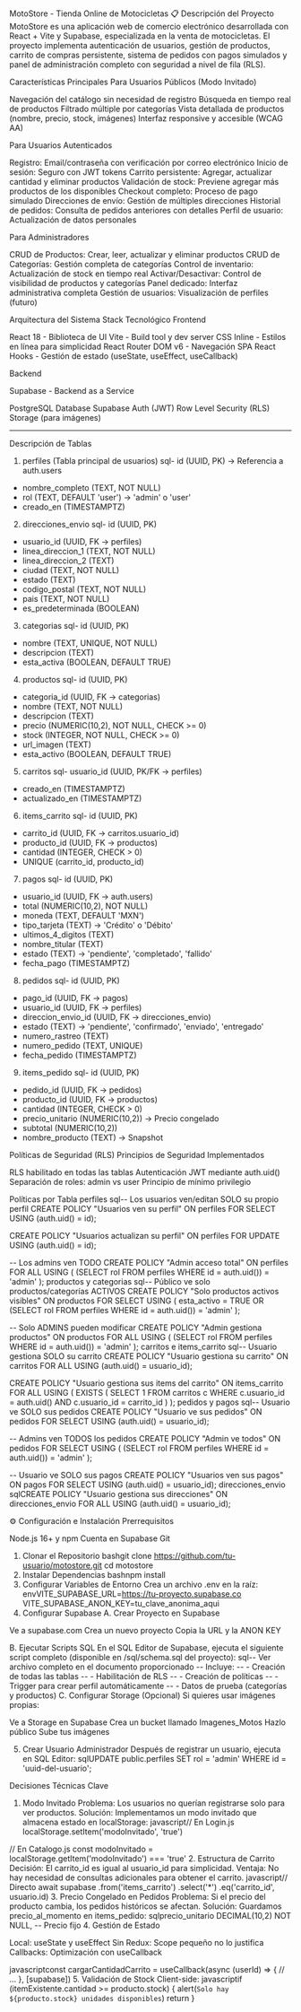 MotoStore - Tienda Online de Motocicletas
📋 Descripción del Proyecto
MotoStore es una aplicación web de comercio electrónico desarrollada con React + Vite y Supabase, especializada en la venta de motocicletas. El proyecto implementa autenticación de usuarios, gestión de productos, carrito de compras persistente, sistema de pedidos con pagos simulados y panel de administración completo con seguridad a nivel de fila (RLS).


 Características Principales
 Para Usuarios Públicos (Modo Invitado)

 Navegación del catálogo sin necesidad de registro
 Búsqueda en tiempo real de productos
 Filtrado múltiple por categorías
 Vista detallada de productos (nombre, precio, stock, imágenes)
 Interfaz responsive y accesible (WCAG AA)

 Para Usuarios Autenticados

 Registro: Email/contraseña con verificación por correo electrónico
 Inicio de sesión: Seguro con JWT tokens
 Carrito persistente: Agregar, actualizar cantidad y eliminar productos
 Validación de stock: Previene agregar más productos de los disponibles
 Checkout completo: Proceso de pago simulado
 Direcciones de envío: Gestión de múltiples direcciones
 Historial de pedidos: Consulta de pedidos anteriores con detalles
 Perfil de usuario: Actualización de datos personales

 Para Administradores

 CRUD de Productos: Crear, leer, actualizar y eliminar productos
 CRUD de Categorías: Gestión completa de categorías
 Control de inventario: Actualización de stock en tiempo real
 Activar/Desactivar: Control de visibilidad de productos y categorías
 Panel dedicado: Interfaz administrativa completa
 Gestión de usuarios: Visualización de perfiles (futuro)


 Arquitectura del Sistema
Stack Tecnológico
Frontend

 React 18 - Biblioteca de UI
 Vite - Build tool y dev server
 CSS Inline - Estilos en línea para simplicidad
 React Router DOM v6 - Navegación SPA
 React Hooks - Gestión de estado (useState, useEffect, useCallback)

Backend

 Supabase - Backend as a Service

 PostgreSQL Database
 Supabase Auth (JWT)
 Row Level Security (RLS)
 Storage (para imágenes)

---
Descripción de Tablas
1. perfiles (Tabla principal de usuarios)
sql- id (UUID, PK) → Referencia a auth.users
- nombre_completo (TEXT, NOT NULL)
- rol (TEXT, DEFAULT 'user') → 'admin' o 'user'
- creado_en (TIMESTAMPTZ)
2. direcciones_envio
sql- id (UUID, PK)
- usuario_id (UUID, FK → perfiles)
- linea_direccion_1 (TEXT, NOT NULL)
- linea_direccion_2 (TEXT)
- ciudad (TEXT, NOT NULL)
- estado (TEXT)
- codigo_postal (TEXT, NOT NULL)
- pais (TEXT, NOT NULL)
- es_predeterminada (BOOLEAN)
3. categorias
sql- id (UUID, PK)
- nombre (TEXT, UNIQUE, NOT NULL)
- descripcion (TEXT)
- esta_activa (BOOLEAN, DEFAULT TRUE)
4. productos
sql- id (UUID, PK)
- categoria_id (UUID, FK → categorias)
- nombre (TEXT, NOT NULL)
- descripcion (TEXT)
- precio (NUMERIC(10,2), NOT NULL, CHECK >= 0)
- stock (INTEGER, NOT NULL, CHECK >= 0)
- url_imagen (TEXT)
- esta_activo (BOOLEAN, DEFAULT TRUE)
5. carritos
sql- usuario_id (UUID, PK/FK → perfiles)
- creado_en (TIMESTAMPTZ)
- actualizado_en (TIMESTAMPTZ)
6. items_carrito
sql- id (UUID, PK)
- carrito_id (UUID, FK → carritos.usuario_id)
- producto_id (UUID, FK → productos)
- cantidad (INTEGER, CHECK > 0)
- UNIQUE (carrito_id, producto_id)
7. pagos
sql- id (UUID, PK)
- usuario_id (UUID, FK → auth.users)
- total (NUMERIC(10,2), NOT NULL)
- moneda (TEXT, DEFAULT 'MXN')
- tipo_tarjeta (TEXT) → 'Crédito' o 'Débito'
- ultimos_4_digitos (TEXT)
- nombre_titular (TEXT)
- estado (TEXT) → 'pendiente', 'completado', 'fallido'
- fecha_pago (TIMESTAMPTZ)
8. pedidos
sql- id (UUID, PK)
- pago_id (UUID, FK → pagos)
- usuario_id (UUID, FK → perfiles)
- direccion_envio_id (UUID, FK → direcciones_envio)
- estado (TEXT) → 'pendiente', 'confirmado', 'enviado', 'entregado'
- numero_rastreo (TEXT)
- numero_pedido (TEXT, UNIQUE)
- fecha_pedido (TIMESTAMPTZ)
9. items_pedido
sql- id (UUID, PK)
- pedido_id (UUID, FK → pedidos)
- producto_id (UUID, FK → productos)
- cantidad (INTEGER, CHECK > 0)
- precio_unitario (NUMERIC(10,2)) → Precio congelado
- subtotal (NUMERIC(10,2))
- nombre_producto (TEXT) → Snapshot

 Políticas de Seguridad (RLS)
Principios de Seguridad Implementados

 RLS habilitado en todas las tablas
 Autenticación JWT mediante auth.uid()
 Separación de roles: admin vs user
 Principio de mínimo privilegio

Políticas por Tabla
perfiles
sql-- Los usuarios ven/editan SOLO su propio perfil
CREATE POLICY "Usuarios ven su perfil"
ON perfiles FOR SELECT
USING (auth.uid() = id);

CREATE POLICY "Usuarios actualizan su perfil"
ON perfiles FOR UPDATE
USING (auth.uid() = id);

-- Los admins ven TODO
CREATE POLICY "Admin acceso total"
ON perfiles FOR ALL
USING (
  (SELECT rol FROM perfiles WHERE id = auth.uid()) = 'admin'
);
productos y categorias
sql-- Público ve solo productos/categorías ACTIVOS
CREATE POLICY "Solo productos activos visibles"
ON productos FOR SELECT
USING (
  esta_activo = TRUE 
  OR 
  (SELECT rol FROM perfiles WHERE id = auth.uid()) = 'admin'
);

-- Solo ADMINS pueden modificar
CREATE POLICY "Admin gestiona productos"
ON productos FOR ALL
USING (
  (SELECT rol FROM perfiles WHERE id = auth.uid()) = 'admin'
);
carritos e items_carrito
sql-- Usuario gestiona SOLO su carrito
CREATE POLICY "Usuario gestiona su carrito"
ON carritos FOR ALL
USING (auth.uid() = usuario_id);

CREATE POLICY "Usuario gestiona sus items del carrito"
ON items_carrito FOR ALL
USING (
  EXISTS (
    SELECT 1 FROM carritos c
    WHERE c.usuario_id = auth.uid() 
    AND c.usuario_id = carrito_id
  )
);
pedidos y pagos
sql-- Usuario ve SOLO sus pedidos
CREATE POLICY "Usuario ve sus pedidos"
ON pedidos FOR SELECT
USING (auth.uid() = usuario_id);

-- Admins ven TODOS los pedidos
CREATE POLICY "Admin ve todos"
ON pedidos FOR SELECT
USING (
  (SELECT rol FROM perfiles WHERE id = auth.uid()) = 'admin'
);

-- Usuario ve SOLO sus pagos
CREATE POLICY "Usuarios ven sus pagos"
ON pagos FOR SELECT
USING (auth.uid() = usuario_id);
direcciones_envio
sqlCREATE POLICY "Usuario gestiona sus direcciones"
ON direcciones_envio FOR ALL
USING (auth.uid() = usuario_id);

⚙️ Configuración e Instalación
Prerrequisitos

 Node.js 16+ y npm
 Cuenta en Supabase
 Git

1. Clonar el Repositorio
bashgit clone https://github.com/tu-usuario/motostore.git
cd motostore
2. Instalar Dependencias
bashnpm install
3. Configurar Variables de Entorno
Crea un archivo .env en la raíz:
envVITE_SUPABASE_URL=https://tu-proyecto.supabase.co
VITE_SUPABASE_ANON_KEY=tu_clave_anonima_aqui
4. Configurar Supabase
A. Crear Proyecto en Supabase

Ve a supabase.com
Crea un nuevo proyecto
Copia la URL y la ANON KEY

B. Ejecutar Scripts SQL
En el SQL Editor de Supabase, ejecuta el siguiente script completo (disponible en /sql/schema.sql del proyecto):
sql-- Ver archivo completo en el documento proporcionado
-- Incluye:
-- - Creación de todas las tablas
-- - Habilitación de RLS
-- - Creación de políticas
-- - Trigger para crear perfil automáticamente
-- - Datos de prueba (categorías y productos)
C. Configurar Storage (Opcional)
Si quieres usar imágenes propias:

Ve a Storage en Supabase
Crea un bucket llamado Imagenes_Motos
Hazlo público
Sube tus imágenes

5. Crear Usuario Administrador
Después de registrar un usuario, ejecuta en SQL Editor:
sqlUPDATE public.perfiles 
SET rol = 'admin' 
WHERE id = 'uuid-del-usuario';

Decisiones Técnicas Clave
1. Modo Invitado
Problema: Los usuarios no querían registrarse solo para ver productos.
Solución: Implementamos un modo invitado que almacena estado en localStorage:
javascript// En Login.js
localStorage.setItem('modoInvitado', 'true')

// En Catalogo.js
const modoInvitado = localStorage.getItem('modoInvitado') === 'true'
2. Estructura de Carrito
Decisión: El carrito_id es igual al usuario_id para simplicidad.
Ventaja: No hay necesidad de consultas adicionales para obtener el carrito.
javascript// Directo
await supabase
  .from('items_carrito')
  .select('*')
  .eq('carrito_id', usuario.id)
3. Precio Congelado en Pedidos
Problema: Si el precio del producto cambia, los pedidos históricos se afectan.
Solución: Guardamos precio_al_momento en items_pedido:
sqlprecio_unitario DECIMAL(10,2) NOT NULL, -- Precio fijo
4. Gestión de Estado

Local: useState y useEffect
Sin Redux: Scope pequeño no lo justifica
Callbacks: Optimización con useCallback

javascriptconst cargarCantidadCarrito = useCallback(async (userId) => {
  // ...
}, [supabase])
5. Validación de Stock
Client-side:
javascriptif (itemExistente.cantidad >= producto.stock) {
  alert(`Solo hay ${producto.stock} unidades disponibles`)
  return
}
